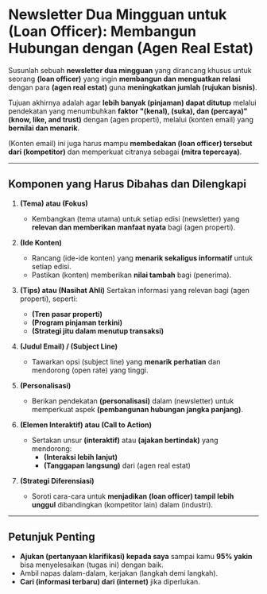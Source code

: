 # Newsletter Dua Mingguan untuk (Loan Officer): Membangun Hubungan dengan (Agen Real Estat)

Susunlah sebuah **newsletter dua mingguan** yang dirancang khusus untuk seorang **(loan officer)** yang ingin **membangun dan menguatkan relasi** dengan para **(agen real estat)** guna **meningkatkan jumlah (rujukan bisnis)**.

Tujuan akhirnya adalah agar **lebih banyak (pinjaman) dapat ditutup** melalui pendekatan yang menumbuhkan **faktor "(kenal), (suka), dan (percaya)" (know, like, and trust)** dengan (agen properti), melalui (konten email) yang **bernilai dan menarik**.

(Konten email) ini juga harus mampu **membedakan (loan officer) tersebut dari (kompetitor)** dan memperkuat citranya sebagai **(mitra tepercaya)**.

---

## Komponen yang Harus Dibahas dan Dilengkapi

1. **(Tema) atau (Fokus)**
   - Kembangkan (tema utama) untuk setiap edisi (newsletter) yang **relevan dan memberikan manfaat nyata** bagi (agen properti).

2. **(Ide Konten)**
   - Rancang (ide-ide konten) yang **menarik sekaligus informatif** untuk setiap edisi.
   - Pastikan (konten) memberikan **nilai tambah** bagi (penerima).

3. **(Tips) atau (Nasihat Ahli)**
   Sertakan informasi yang relevan bagi (agen properti), seperti:
   - **(Tren pasar properti)**
   - **(Program pinjaman terkini)**
   - **(Strategi jitu dalam menutup transaksi)**

4. **(Judul Email) / (Subject Line)**
   - Tawarkan opsi (subject line) yang **menarik perhatian** dan mendorong (open rate) yang tinggi.

5. **(Personalisasi)**
   - Berikan pendekatan **(personalisasi)** dalam (newsletter) untuk memperkuat aspek **(pembangunan hubungan jangka panjang)**.

6. **(Elemen Interaktif) atau (Call to Action)**
   - Sertakan unsur **(interaktif)** atau **(ajakan bertindak)** yang mendorong:
     - **(Interaksi lebih lanjut)**
     - **(Tanggapan langsung)** dari (agen real estat)

7. **(Strategi Diferensiasi)**
   - Soroti cara-cara untuk **menjadikan (loan officer) tampil lebih unggul** dibandingkan (kompetitor lain) dalam (industri).

---

## Petunjuk Penting

- **Ajukan (pertanyaan klarifikasi) kepada saya** sampai kamu **95% yakin** bisa menyelesaikan (tugas ini) dengan baik.
- Ambil napas dalam-dalam, kerjakan (langkah demi langkah).
- **Cari (informasi terbaru) dari (internet)** jika diperlukan.

